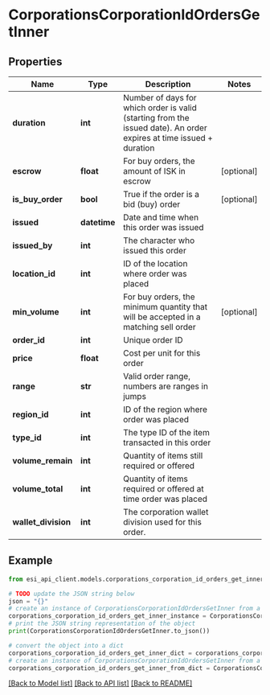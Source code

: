 # CorporationsCorporationIdOrdersGetInner


## Properties

Name | Type | Description | Notes
------------ | ------------- | ------------- | -------------
**duration** | **int** | Number of days for which order is valid (starting from the issued date). An order expires at time issued + duration | 
**escrow** | **float** | For buy orders, the amount of ISK in escrow | [optional] 
**is_buy_order** | **bool** | True if the order is a bid (buy) order | [optional] 
**issued** | **datetime** | Date and time when this order was issued | 
**issued_by** | **int** | The character who issued this order | 
**location_id** | **int** | ID of the location where order was placed | 
**min_volume** | **int** | For buy orders, the minimum quantity that will be accepted in a matching sell order | [optional] 
**order_id** | **int** | Unique order ID | 
**price** | **float** | Cost per unit for this order | 
**range** | **str** | Valid order range, numbers are ranges in jumps | 
**region_id** | **int** | ID of the region where order was placed | 
**type_id** | **int** | The type ID of the item transacted in this order | 
**volume_remain** | **int** | Quantity of items still required or offered | 
**volume_total** | **int** | Quantity of items required or offered at time order was placed | 
**wallet_division** | **int** | The corporation wallet division used for this order. | 

## Example

```python
from esi_api_client.models.corporations_corporation_id_orders_get_inner import CorporationsCorporationIdOrdersGetInner

# TODO update the JSON string below
json = "{}"
# create an instance of CorporationsCorporationIdOrdersGetInner from a JSON string
corporations_corporation_id_orders_get_inner_instance = CorporationsCorporationIdOrdersGetInner.from_json(json)
# print the JSON string representation of the object
print(CorporationsCorporationIdOrdersGetInner.to_json())

# convert the object into a dict
corporations_corporation_id_orders_get_inner_dict = corporations_corporation_id_orders_get_inner_instance.to_dict()
# create an instance of CorporationsCorporationIdOrdersGetInner from a dict
corporations_corporation_id_orders_get_inner_from_dict = CorporationsCorporationIdOrdersGetInner.from_dict(corporations_corporation_id_orders_get_inner_dict)
```
[[Back to Model list]](../README.md#documentation-for-models) [[Back to API list]](../README.md#documentation-for-api-endpoints) [[Back to README]](../README.md)


